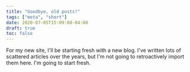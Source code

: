 ```yaml
---
title: "Goodbye, old posts!"
tags: ["meta", "short"]
date: 2020-07-05T15:09:08-04:00
draft: true
toc: false
---
```


For my new site, I'll be starting fresh with a new blog. I've written lots of scattered articles over the years, but I'm not going to retroactively import them here. I'm going to start fresh.